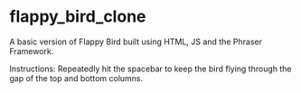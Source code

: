 # flappy_bird_clone


A basic version of Flappy Bird built using HTML, JS and the Phraser Framework.

Instructions: Repeatedly hit the spacebar to keep the bird flying through the gap of the top and bottom columns.
